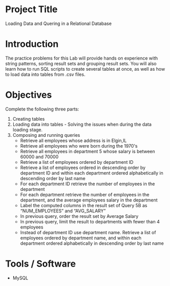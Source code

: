 # Project Title
Loading Data and Quering in a Relational Database

# Introduction
The practice problems for this Lab will provide hands on experience with string patterns, sorting result sets and grouping result sets. You will also learn how to run SQL scripts to create several tables at once, as well as how to load data into tables from .csv files.

# Objectives
Complete the following three parts:
1. Creating tables
2. Loading data into tables - Solving the issues when during the data loading stage.
3. Composing and running queries
   - Retrieve all employees whose address is in Elgin,IL
   - Retrieve all employees who were born during the 1970's
   - Retrieve all employees in department 5 whose salary is between 60000 and 70000
   - Retrieve a list of employees ordered by department ID
   - Retrieve a list of employees ordered in descending order by department ID and within each department ordered alphabetically in descending order by last name
   - For each department ID retrieve the number of employees in the department
   - For each department retrieve the number of employees in the department, and the average employees salary in the department
   - Label the computed columns in the result set of Query 5B as “NUM_EMPLOYEES” and “AVG_SALARY”
   - In previous query, order the result set by Average Salary
   - In previous query, limit the result to departments with fewer than 4 employees
   - Instead of department ID use department name. Retrieve a list of employees ordered by department name, and within each department ordered alphabetically in descending order by last name

# Tools / Software
- MySQL

